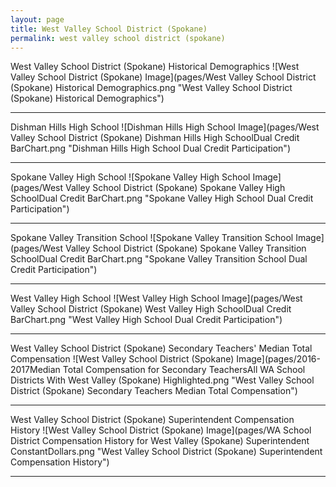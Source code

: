 ```yaml
---
layout: page
title: West Valley School District (Spokane)
permalink: west valley school district (spokane)
---
```



West Valley School District (Spokane) Historical Demographics
![West Valley School District (Spokane) Image](pages/West Valley School District (Spokane) Historical Demographics.png "West Valley School District (Spokane) Historical Demographics")

___

Dishman Hills High School
![Dishman Hills High School Image](pages/West Valley School District (Spokane) Dishman Hills High SchoolDual Credit BarChart.png "Dishman Hills High School Dual Credit Participation")

___

Spokane Valley High School
![Spokane Valley High School Image](pages/West Valley School District (Spokane) Spokane Valley High SchoolDual Credit BarChart.png "Spokane Valley High School Dual Credit Participation")

___

Spokane Valley Transition School
![Spokane Valley Transition School Image](pages/West Valley School District (Spokane) Spokane Valley Transition SchoolDual Credit BarChart.png "Spokane Valley Transition School Dual Credit Participation")

___

West Valley High School
![West Valley High School Image](pages/West Valley School District (Spokane) West Valley High SchoolDual Credit BarChart.png "West Valley High School Dual Credit Participation")

___

West Valley School District (Spokane) Secondary Teachers' Median Total Compensation
![West Valley School District (Spokane) Image](pages/2016-2017Median Total Compensation for Secondary TeachersAll WA School Districts With West Valley (Spokane) Highlighted.png "West Valley School District (Spokane) Secondary Teachers Median Total Compensation")

___

West Valley School District (Spokane) Superintendent Compensation History
![West Valley School District (Spokane) Image](pages/WA School District Compensation History for West Valley (Spokane) Superintendent ConstantDollars.png "West Valley School District (Spokane) Superintendent Compensation History")

___

